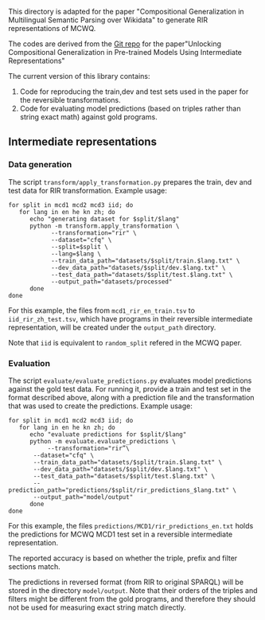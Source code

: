 
This directory is adapted for the paper "Compositional Generalization in Multilingual Semantic Parsing over Wikidata" to generate RIR representations of MCWQ.

The codes are derived from the [Git repo](https://github.com/google-research/language/tree/master/language/compir) for the paper"Unlocking Compositional Generalization in Pre-trained Models Using Intermediate Representations"

The current version of this library contains:
1. Code for reproducing the train,dev and test sets used in the paper for the reversible transformations.
2. Code for evaluating model predictions (based on triples rather than string exact math) against gold programs.

## Intermediate representations

### Data generation

The script `transform/apply_transformation.py` prepares the train, dev and test data for RIR transformation.
Example usage:

```shell
for split in mcd1 mcd2 mcd3 iid; do
   for lang in en he kn zh; do
      echo "generating dataset for $split/$lang"
      python -m transform.apply_transformation \
            --transformation="rir" \
            --dataset="cfq" \
            --split=$split \
            --lang=$lang \
            --train_data_path="datasets/$split/train.$lang.txt" \
            --dev_data_path="datasets/$split/dev.$lang.txt" \
            --test_data_path="datasets/$split/test.$lang.txt" \
            --output_path="datasets/processed"
      done
done
```
For this example, the files from `mcd1_rir_en_train.tsv` to `iid_rir_zh_test.tsv`, which have programs in their reversible intermediate representation, will be created under the `output_path` directory.

Note that `iid` is equivalent to `random_split` refered in the MCWQ paper.

### Evaluation
The script `evaluate/evaluate_predictions.py` evaluates model predictions against the gold test data. For running it, provide a train and test set in the format described above, along with a prediction file and the transformation that was used to create the predictions.
Example usage:

```shell
for split in mcd1 mcd2 mcd3 iid; do
   for lang in en he kn zh; do
      echo "evaluate predictions for $split/$lang"
      python -m evaluate.evaluate_predictions \
           --transformation="rir”\
	   --dataset="cfq" \
	   --train_data_path="datasets/$split/train.$lang.txt" \
	   --dev_data_path="datasets/$split/dev.$lang.txt" \
	   --test_data_path="datasets/$split/test.$lang.txt" \
	   --prediction_path="predictions/$split/rir_predictions_$lang.txt" \
	   --output_path="model/output"
      done
done
```
For this example, the files `predictions/MCD1/rir_predictions_en.txt` holds the predictions for MCWQ MCD1 test set in a reversible intermediate representation.

The reported accuracy is based on whether the triple, prefix and filter sections match.

The predictions in reversed format (from RIR to original SPARQL) will be stored in the directory `model/output`. Note that their orders of the triples and filters might be different from the gold programs, and therefore they should not be used for measuring exact string match directly.